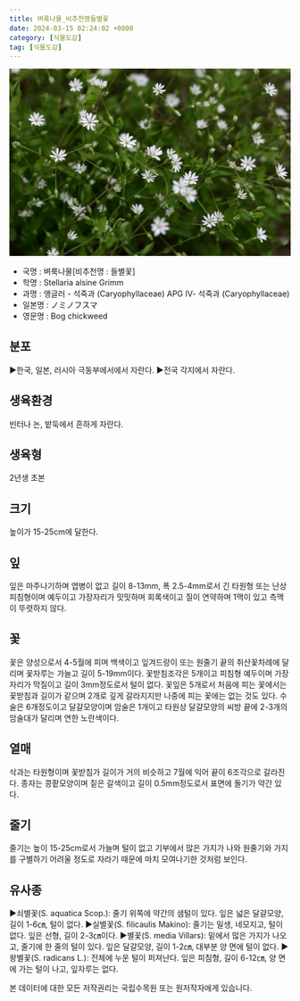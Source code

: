 ```yaml
---
title: 벼룩나물_비추천명들별꽃
date: 2024-03-15 02:24:02 +0800
category: [식물도감]
tag: [식물도감]
---
```




![벼룩나물[비추천명 : 들별꽃]](/assets/img/fileUpload/plants/basic/Caryophyllaceae/Stellaria/10259/10259_1_th2.jpg)
- 국명 : 벼룩나물[비추천명 : 들별꽃]
- 학명 : Stellaria alsine Grimm
- 과명 : 앵글러 - 석죽과 (Caryophyllaceae) APG Ⅳ- 석죽과 (Caryophyllaceae)
- 일본명 : ノミノフスマ
- 영문명 : Bog chickweed


## 분포
▶한국, 일본, 러시아 극동부에서에서 자란다.
▶전국 각지에서 자란다.
## 생육환경
빈터나 논, 밭둑에서 흔하게 자란다.
## 생육형
2년생 초본
## 크기
높이가 15-25cm에 달한다.
## 잎
잎은 마주나기하며 엽병이 없고 길이 8-13mm, 폭 2.5-4mm로서 긴 타원형 또는 난상 피침형이며 예두이고 가장자리가 밋밋하며 회록색이고 질이 연약하며 1맥이 있고 측맥이 뚜렷하지 않다.
## 꽃
꽃은 양성으로서 4-5월에 피며 백색이고 잎겨드랑이 또는 원줄기 끝의 취산꽃차례에 달리며 꽃자루는 가늘고 길이 5-19mm이다. 꽃받침조각은 5개이고 피침형 예두이며 가장자리가 막질이고 길이 3mm정도로서 털이 없다. 꽃잎은 5개로서 처음에 피는 꽃에서는 꽃받침과 길이가 같으며 2개로 깊게 갈라지지만 나중에 피는 꽃에는 없는 것도 있다. 수술은 6개정도이고 달걀모양이며 암술은 1개이고 타원상 달걀모양의 씨방 끝에 2-3개의 암술대가 달리며 연한 노란색이다.
## 열매
삭과는 타원형이며 꽃받침가 길이가 거의 비슷하고 7월에 익어 끝이 6조각으로 갈라진다. 종자는 콩팥모양이며 짙은 갈색이고 길이 0.5mm정도로서 표면에 돌기가 약간 있다.
## 줄기
줄기는 높이 15-25cm로서 가늘며 털이 없고 기부에서 많은 가지가 나와 원줄기와 가지를 구별하기 어려울 정도로 자라기 때문에 마치 모여나기한 것처럼 보인다.
## 유사종
▶쇠별꽃(S. aquatica Scop.): 줄기 위쪽에 약간의 샘털이 있다. 잎은 넓은 달걀모양, 길이 1-6㎝, 털이 없다. 
▶실별꽃(S. filicaulis Makino): 줄기는 밀생, 네모지고, 털이 없다. 잎은 선형, 길이 2-3㎝이다. 
▶별꽃(S. media Villars): 밑에서 많은 가지가 나오고, 줄기에 한 줄의 털이 있다. 잎은 달걀모양, 길이 1-2㎝, 대부분 양 면에 털이 없다.
▶왕별꽃(S. radicans L.): 전체에 누운 털이 퍼져난다. 잎은 피침형, 길이 6-12㎝, 양 면에 가는 털이 나고, 잎자루는 없다.






본 데이터에 대한 모든 저작권리는 국립수목원 또는 원저작자에게 있습니다.
